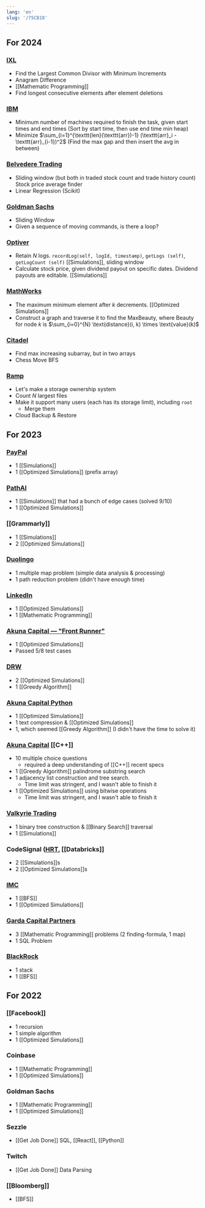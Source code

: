 ```yaml
---
lang: 'en'
slug: '/75CB18'
---
```


## For 2024

### [IXL](https://www.ixl.com/)

- Find the Largest Common Divisor with Minimum Increments
- Anagram Difference
- [[Mathematic Programming]]
- Find longest consecutive elements after element deletions

### [IBM](https://www.ibm.com)

- Minimum number of machines required to finish the task, given start times and end times (Sort by start time, then use end time min heap)
- Minimize $\sum_{i=1}^{\texttt{len}(\texttt{arr})-1} (\texttt{arr}_i - \texttt{arr}_{i-1})^2$ (Find the max gap and then insert the avg in between)

### [Belvedere Trading](https://www.belvederetrading.com/)

- Sliding window (but both in traded stock count and trade history count) Stock price average finder
- Linear Regression (Scikit)

### [Goldman Sachs](https://www.goldmansachs.com/index.html)

- Sliding Window
- Given a sequence of moving commands, is there a loop?

### [Optiver](https://optiver.com/)

- Retain $N$ logs. `recordLog(self, logId, timestamp)`, `getLogs (self)`, `getLogCount (self)` [[Simulations]], sliding window
- Calculate stock price, given dividend payout on specific dates. Dividend payouts are editable. [[Simulations]]

### [MathWorks](https://www.mathworks.com/)

- The maximum minimum element after $k$ decrements. [[Optimized Simulations]]
- Construct a graph and traverse it to find the $\text{MaxBeauty}$, where $\text{Beauty}$ for node $k$ is $\sum_{i=0}^{N} \text{distance}(i, k) \times \text{value}(k)$

### [Citadel](https://www.citadel.com/)

- Find max increasing subarray, but in two arrays
- Chess Move BFS

### [Ramp](https://ramp.com/)

- Let's make a storage ownership system
- Count $N$ largest files
- Make it support many users (each has its storage limit), including `root`
  - Merge them
- Cloud Backup & Restore

## For 2023

### [PayPal](https://www.paypal.com)

- 1 [[Simulations]]
- 1 [[Optimized Simulations]] (prefix array)

### [PathAI](https://www.pathai.com/)

- 1 [[Simulations]] that had a bunch of edge cases (solved 9/10)
- 1 [[Optimized Simulations]]

### [[Grammarly]]

- 1 [[Simulations]]
- 2 [[Optimized Simulations]]

### [Duolingo](https://www.duolingo.com/)

- 1 multiple map problem (simple data analysis & processing)
- 1 path reduction problem (didn't have enough time)

### [LinkedIn](https://www.linkedin.com/)

- 1 [[Optimized Simulations]]
- 1 [[Mathematic Programming]]

### [Akuna Capital — "Front Runner"](https://akunacapital.com/)

- 1 [[Optimized Simulations]]
- Passed 5/8 test cases

### [DRW](https://drw.com/)

- 2 [[Optimized Simulations]]
- 1 [[Greedy Algorithm]]

### [Akuna Capital Python](https://akunacapital.com/)

- 1 [[Optimized Simulations]]
- 1 text compression & [[Optimized Simulations]]
- 1, which seemed [[Greedy Algorithm]] (I didn't have the time to solve it)

### [Akuna Capital](https://akunacapital.com/) [[C++]]

- 10 multiple choice questions
  - required a deep understanding of [[C++]] recent specs
- 1 [[Greedy Algorithm]] palindrome substring search
- 1 adjacency list construction and tree search.
  - Time limit was stringent, and I wasn't able to finish it
- 1 [[Optimized Simulations]] using bitwise operations
  - Time limit was stringent, and I wasn't able to finish it

### [Valkyrie Trading](https://www.valkyrietrading.com/)

- 1 binary tree construction & [[Binary Search]] traversal
- 1 [[Simulations]]

### CodeSignal ([HRT](https://www.hudsonrivertrading.com/), [[Databricks]]

- 2 [[Simulations]]s
- 2 [[Optimized Simulations]]s

### [IMC](https://www.imc.com/us/)

- 1 [[BFS]]
- 1 [[Optimized Simulations]]

### [Garda Capital Partners](https://www.gardacp.com/)

- 3 [[Mathematic Programming]] problems (2 finding-formula, 1 map)
- 1 SQL Problem

### [BlackRock](https://www.blackrock.com/us/individual)

- 1 stack
- 1 [[BFS]]

## For 2022

### [[Facebook]]

- 1 recursion
- 1 simple algorithm
- 1 [[Optimized Simulations]]

### Coinbase

- 1 [[Mathematic Programming]]
- 1 [[Optimized Simulations]]

### Goldman Sachs

- 1 [[Mathematic Programming]]
- 1 [[Optimized Simulations]]

### Sezzle

- [[Get Job Done]] SQL, [[React]], [[Python]]

### Twitch

- [[Get Job Done]] Data Parsing

### [[Bloomberg]]

- [[BFS]]
